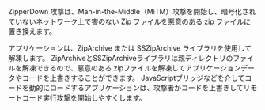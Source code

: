 ZipperDown 攻撃は、Man-in-the-Middle（MiTM）攻撃を開始し、暗号化されていないネットワーク上で害のない Zip ファイルを悪意のある zip ファイルに置き換えます。

アプリケーションは、ZipArchive または SSZipArchive ライブラリを使用して解凍します。 ZipArchiveとSSZipArchiveライブラリは親ディレクトリのファイルを解凍できるので、悪意のある zipファイルを解凍してアプリケーションデータやコードを上書きすることができます。 JavaScriptブリッジなどを介してコードを動的にロードするアプリケーションは、攻撃者がコードを上書きしてリモートコード実行攻撃を開始しやすくします。
